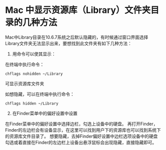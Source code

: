 # Mac 中显示资源库（Library）文件夹目录的几种方法

Mac中Library目录在10.6.7系统之后默认隐藏的，有时候通过窗口界面选择Library文件夹无法显示出来，要想找到此文件夹有如下几种方法：

1. 用命令可以使其显示：

在终端中执行命令：
```
chflags nohidden ~/Library
```
可显示资源库文件夹
 
如想隐藏，可以在终端中执行命令：
```
chflags hidden ~/Library
```

 
2. 在Finder菜单中的偏好设置中设置

在Finder菜单中的偏好设置中选择边栏，勾选上设备中的硬盘。
再打开Finder，Finder的左边栏会有设备显示，在这里可以找到用户下的资源库也可以找到系统下的资源库文件目录了。
想要隐藏，去掉Finder偏好设置中边栏选项设备中的硬盘勾选或着直接在Finder的左边栏上设备出悬浮鼠标会出现隐藏，直接隐藏即可。